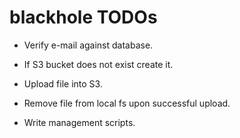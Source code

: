 blackhole TODOs
===============

* Verify e-mail against database.
* If S3 bucket does not exist create it.
* Upload file into S3.
* Remove file from local fs upon successful upload.

* Write management scripts.